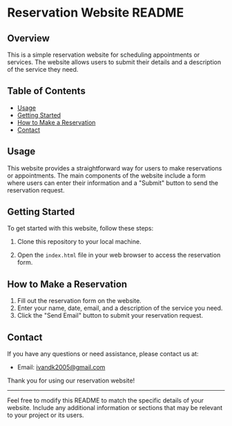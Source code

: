 # Reservation Website README

## Overview

This is a simple reservation website for scheduling appointments or services. The website allows users to submit their details and a description of the service they need.

## Table of Contents

- [Usage](#usage)
- [Getting Started](#getting-started)
- [How to Make a Reservation](#how-to-make-a-reservation)
- [Contact](#contact)

## Usage

This website provides a straightforward way for users to make reservations or appointments. The main components of the website include a form where users can enter their information and a "Submit" button to send the reservation request.

## Getting Started

To get started with this website, follow these steps:

1. Clone this repository to your local machine.


2. Open the `index.html` file in your web browser to access the reservation form.

## How to Make a Reservation

1. Fill out the reservation form on the website.
2. Enter your name, date, email, and a description of the service you need.
3. Click the "Send Email" button to submit your reservation request.

## Contact

If you have any questions or need assistance, please contact us at:

- Email: ivandk2005@gmail.com

Thank you for using our reservation website!

---

Feel free to modify this README to match the specific details of your website. Include any additional information or sections that may be relevant to your project or its users.
